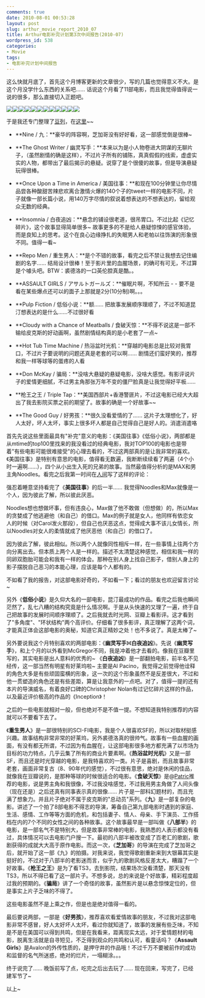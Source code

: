 ```yaml
---
comments: true
date: 2010-08-01 00:53:28
layout: post
slug: arthur_movie_report_2010_07
title: Arthur电影补完计划第3次中间报告(2010-07)
wordpress_id: 538
categories:
- Movie
tags:
- 电影补完计划中间报告
---
```


这么快就月底了，首先这个月博客更新的文章很少，写的几篇也觉得意义不大。是这个月没学什么东西的关系吧…… 话说这个月看了11部电影，而且我觉得值得说一说的很多，那么直接切入正题吧。




[![](http://t.douban.com/spic/s4068098.jpg)](http://movie.douban.com/subject/2257759/)[![](http://img2.douban.com/spic/s4149033.jpg)](http://movie.douban.com/subject/3120852/)[![](http://img2.douban.com/spic/s2383154.jpg)](http://movie.douban.com/subject/1292262/)[![](http://t.douban.com/spic/s1659177.jpg)](http://movie.douban.com/subject/1307210/)[![](http://t.douban.com/spic/s4152995.jpg)](http://movie.douban.com/subject/2265778/)[![](http://img2.douban.com/spic/s3951434.jpg)](http://movie.douban.com/subject/3882834/)[![](http://t.douban.com/spic/s2845185.jpg)](http://movie.douban.com/subject/1291832/)[![](http://img2.douban.com/spic/s3874162.jpg)](http://movie.douban.com/subject/3102668/)[![](http://t.douban.com/spic/s4158956.jpg)](http://movie.douban.com/subject/3071471/)[![](http://img2.douban.com/spic/s4231883.jpg)](http://movie.douban.com/subject/3566747/)[![](http://img2.douban.com/spic/s4381860.jpg)](http://movie.douban.com/subject/4133988/)[![](http://t.douban.com/spic/s4145296.jpg)](http://movie.douban.com/subject/3193932/)




于是我还专门整理了[豆列](http://movie.douban.com/doulist/671044/)，在[这里](http://movie.douban.com/doulist/671044/)~~






  * **Nine / 九：**豪华的阵容啊，芝加哥没有好好看，这一部感觉倒是很棒~


  * **The Ghost Writer / 幽灵写手：**本来以为是小人物卷进大阴谋的无聊片子，（虽然剧情的确是这样），不过片子所有的铺陈，真真假假的线索，虚虚实实的人物，都带出了最后揭示的悬疑。说穿了是个很傻的故事，但是导演悬疑玩得很棒。


  * **Once Upon a Time in America / 美国往事：**和现在100分钟里让你尽情品尝各种酸甜苦辣悲欢离合激情火爆的140个子的tweet一样的电影不同，片子就像一部长篇小说，用140万字尽情的叙说着想表达的不想表达的，留给观众无数的经典。


  * **Insomnia / 白夜追凶：**悬念的铺设很老道，很吊胃口。不过比起《记忆碎片》，这个故事显得简单很多~ 故事更多的不是给人悬疑惊悚的感官体验，而是良知上的思考。这个在良心边缘挣扎的失眠男人和老帕以往饰演的形象很不同。值得一看~


  * **Repo Men / 重生男人：**是个不错的故事，看完之后不禁让我想去记住编剧的名字…… 结局设计很棒！至于影片里的血腥场景，的确可有可无，不过算是个噱头吧。BTW：裘德洛的一口英伦腔真是酷。。


  * **ASSAULT GIRLS / アサルトガールズ：**催眠片啊，不知所云 - - 要不是看在某些爆点还可以的面子上那就是2分(10分制)啊。。。


  * **Pulp Fiction / 低俗小说：**额…… 把故事发展顺序理顺了，不过不知道昆汀想表达的是什么……不过很好看


  * **Cloudy with a Chance of Meatballs / 食破天惊：**不得不说这是一部不输给皮克斯的好动画啊，虽然剧情结构真的是小老套了一点~


  * **Hot Tub Time Machine / 热浴盆时光机：**穿越的电影总是比较对我胃口，不过片子要说明的问题还真是老套的可以啊…… 剧情还们蛮好笑的，推荐和我一样等球等的蛋疼的人看


  * **Don McKay / 骗局：**没啥大悬疑的悬疑电影，没啥大感觉。有影评说片子的爱情更细腻，不过男主角那张万年不变的僵尸脸真是让我觉得好平板……


  * **枪王之王 / Triple Tap：**美国西部片+香港警匪片，不过这电影已经大大超出了我去影院买票之前的期望了。故事的确是一个好故事~~


  * **The Good Guy / 好男孩：**很久没看爱情的了…… 这片子太理想化了，好人太好，坏人太坏，事实上很多坏人都是自己觉得自己是好人的。消遣消遣咯




首先先说这些里面最具有"补完"意义的电影：《美国往事》《低俗小说》，两部都是从mtime的top100里找来的我没看过的经典电影，我对TOP100的电影也是带着"有些电影可能很难接受"的心理去看的，不过这两部真的是让我非常的喜欢。《美国往事》是特别有意思的电影，值得看无数遍，我断断续续看了两遍（4个小时一遍啊……），四个从小出生入死的兄弟的故事。当然最值得分析的是MAX和男主角Noodles。看完之后我第一时间在[人间](http://renjian.com/c/1555946)写了这样的评论：




强忍着睡意坚持看完了《**美国往事**》的后一半…… 我觉得Noodles和Max就像是一个人，因为彼此了解，所以彼此厌恶。

Noodles想也想做坏事，但有违良心，Max做了他不敢做（但想做）的，所以Max的贪婪成了他逃避他（和自己）的借口。Max的例子就是女人，他同样有依恋女人的时候（对Carol发火那段），但自己也厌恶这点，觉得成大事不该儿女情长，所以Noodles对女人的柔情就成了他厌恶他（和自己）的借口了。

因为彼此了解，彼此相似。所以两个人就像同性相斥一样，在一些事情上往两个方向分离出去。但本质上两个人是一样的。描述不太清楚这种感觉，相信和我一样的同卵双胞胎可能会和我有一样的体会。那种在别人身上找自己影子，借别人身上的影子摆脱自己恶习的本能心理，应该是每个人都有的。





不如看了我的报告，对这部电影好奇的，不如看一下；看过的朋友也欢迎留言讨论~




另外《**低俗小说**》是久仰大名的一部电影，昆汀最成功的作品。看完之后我也瞬间茫然了，乱七八糟的结构究竟是什么情况啊。于是从头快速的又理了一遍，终于自己把故事的发展时间顺序理顺了。之后我就去时光网、豆瓣上看影评。这才看到了"多角度"、"环状结构"两个高评价。仔细看了很多影评，真正理解了这两个词，才能真正体会这部电影的奥秘，知道它真正精妙之处！也不多说了。真是太棒了~




另外要说我这个月特别喜欢的两部电影：《**幽灵写手**》《**白夜追凶**》。先说《**幽灵写手**》，和上个月的以外看到McGregor不同，我是冲着他才去看的。像我在豆瓣里写的，其实电影是出人意料的优秀的~ 《**白夜追凶**》是一部翻拍电影，前半名不见经传，这一部当然有明星有好莱坞啦~ 主要是Al Pacino，我觉得之前觉得他诠释的角色大多是有些顽固蛮横的形象，这一次的这个形象虽然不是反差很大，不过和他一贯塑造的角色还是有些差距，算是让我意外的一点吧。对了，值得一提的还有本片的导演威名，有着良好口碑的Christopher Nolan有过记忆碎片这样的作品，以及最近评价极高的作品的《Inception》！




之后的一些电影就相对一般，但也绝对不是不值一提。不想知道我特别推荐的内容就可以不要看下去了。




《**重生男人**》是一部很特别的SCI-FI电影，我是个人很喜欢SF的，所以对取材挺感兴趣。故事结构非常非常的好莱坞，另外裘德洛真的很帅气。故事有一些血腥的画面，有没有都无所谓，不过因为有血腥在，让这部电影很多地方都充满了以市场为目标的功力特点，几乎云集了所有的商业片要素啊。《**热浴盆时光机**》又是一部SF，而且还是时光穿越的电影，是我特喜欢的一类。片子是喜剧，而且故事非常老套，画面非常复古（8、90年代的感觉），不过很有意思，绝对是休闲的佳品，就像我在豆瓣说的，是那种等球的时候很适合的电影。《**食破天惊**》是@[Patric](http://renjian.com/patric)推荐的电影，说是男主角和我很像，不过我没啥感觉，不过我用男主角做了人间头像（现在还是）之后还真有同事表示真的很像…… 片子是一部科幻题材的，而且充满了想象力。并且片子绝对不属于皮克斯的"总动员"系列。《**九**》是一部复杂的电影。讲述了一个拍了8部电影不得志的导演，筹备自己第九部电影时遇到的家庭、生活、感情、工作等等方面的危机，和包括妻子、情人、母亲、手下演员、工作搭档在内的7个不同的女性之间的各种故事。这个故事最早是一部叫做《**八部半**》的电影，是一部名气不是特别大，但是故事非常棒的电影，我熟悉的人表示都没有看过，具体情况可以去电影门户搜一下。最初的八部半被改变成了百老汇的歌剧，歌剧获得的成就大大高于原作电影。而这一次，《**芝加哥**》的导演在完成了芝加哥之后，就开始了这一部《九》的拍摄。对我来说，我觉得歌剧重新来到大银幕其实是挺好的，不过对于八部半的老影迷而言，似乎九的歌剧风格反差太大，糟蹋了一个好故事。《**枪王之王**》是为了看TS3，去到影院，结果场次没看清楚，那天没有TS3，所以不得已看了这一部片子。不想多说，总的来说是个好故事，精彩程度超过我的预期的。《**骗局**》讲了一个奇怪的故事，虽然影片是以悬念惊悚定位的，但是事实上片子乏味的不得了。




这些电影虽然不是上乘之作，但是也是绝对值得一看的。




最后要说两部，一部是《**好男孩**》，推荐喜欢看爱情故事的朋友，不过我对这部电影非常不感冒，好人太好坏人太坏，看过你就知道了，故事的发展有些乏味，不知是不是在美国可以得到共鸣，但是在我看来，距离现实太远，对于爱情题材的电影，脱离生活就是自寻短见，不乏得到观众的共鸣和认可，看童话吗？《**Assault Girls**》是Avalon的外传性质的，是押守井的作品哦！不过千万不要被前作的成功和监督的名气所迷惑，绝对的烂片，一塌糊涂。。。




终于说完了…… 晚饭前写了点，吃完之后出去玩了…… 现在回来，写完了，已经建军节了~




以上~
